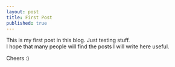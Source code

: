 ```yaml
---
layout: post
title: First Post
published: true
---
```

This is my first post in this blog. Just testing stuff.  
I hope that many people will find the posts I will write here useful.

Cheers :)
